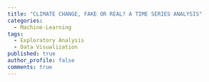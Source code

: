 ```yaml
---
title: "CLIMATE CHANGE, FAKE OR REAL? A TIME SERIES ANALYSIS"
categories:
  - Machine-Learning
tags:
  - Exploratory Analysis
  - Data Visualization
published: true
author_profile: false
comments: true
---
```


